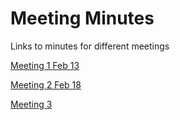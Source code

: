 
# Meeting Minutes

Links to minutes for different meetings

[Meeting 1 Feb 13](Minutes-02-13)

[Meeting 2 Feb 18](Minutes-02-18.md)

[Meeting 3](Minutes-02-25.md)
